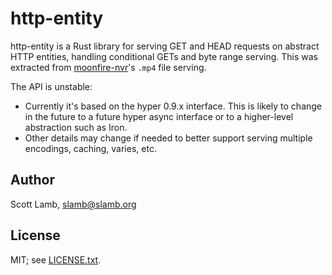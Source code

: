 # http-entity

http-entity is a Rust library for serving GET and HEAD requests on abstract
HTTP entities, handling conditional GETs and byte range serving. This was
extracted from [moonfire-nvr](https://github.com/scottlamb/moonfire-nvr)'s
`.mp4` file serving.

The API is unstable:

   * Currently it's based on the hyper 0.9.x interface. This is likely to
     change in the future to a future hyper async interface or to a
     higher-level abstraction such as Iron.
   * Other details may change if needed to better support serving multiple
     encodings, caching, varies, etc.

## Author

Scott Lamb, slamb@slamb.org

## License

MIT; see [LICENSE.txt](LICENSE.txt).
